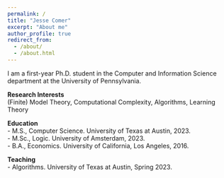 ```yaml
---
permalink: /
title: "Jesse Comer"
excerpt: "About me"
author_profile: true
redirect_from: 
  - /about/
  - /about.html
---
```


I am a first-year Ph.D. student in the Computer and Information Science department at the University of Pennsylvania.

<p> <strong> Research Interests </strong> <br>
(Finite) Model Theory, Computational Complexity, Algorithms, Learning Theory </p>

<p> <strong> Education </strong> <br>
- M.S., Computer Science. University of Texas at Austin, 2023. <br>
- M.Sc., Logic. University of Amsterdam, 2023. <br>
- B.A., Economics. University of California, Los Angeles, 2016. </p>

<p> <strong> Teaching </strong> <br>
- Algorithms. University of Texas at Austin, Spring 2023. </p>

